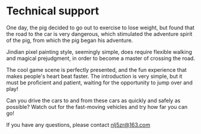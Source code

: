 # Technical support

One day, the pig decided to go out to exercise to lose weight, but found that the road to the car is very dangerous, which stimulated the adventure spirit of the pig, from which the pig began his adventure.

Jindian pixel painting style, seemingly simple, does require flexible walking and magical prejudgment, in order to become a master of crossing the road.

The cool game scene is perfectly presented, and the fun experience that makes people's heart beat faster. The introduction is very simple, but it must be proficient and patient, waiting for the opportunity to jump over and play!

Can you drive the cars to and from these cars as quickly and safely as possible? Watch out for the fast-moving vehicles and try how far you can go!

If you have any questions, please contact nlj5zr@163.com
